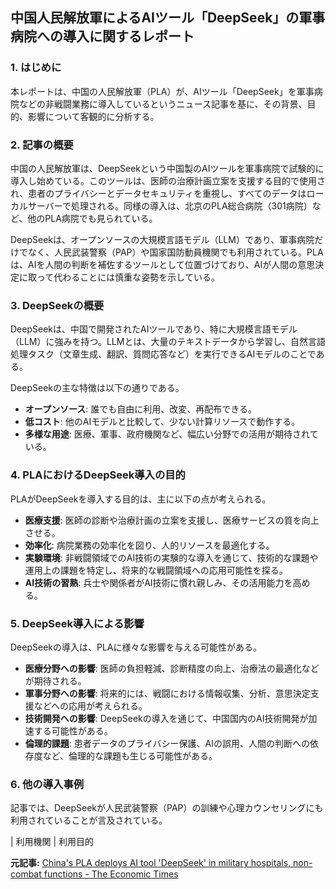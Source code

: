 ## 中国人民解放軍によるAIツール「DeepSeek」の軍事病院への導入に関するレポート

### 1. はじめに

本レポートは、中国の人民解放軍（PLA）が、AIツール「DeepSeek」を軍事病院などの非戦闘業務に導入しているというニュース記事を基に、その背景、目的、影響について客観的に分析する。

### 2. 記事の概要

中国の人民解放軍は、DeepSeekという中国製のAIツールを軍事病院で試験的に導入し始めている。このツールは、医師の治療計画立案を支援する目的で使用され、患者のプライバシーとデータセキュリティを重視し、すべてのデータはローカルサーバーで処理される。同様の導入は、北京のPLA総合病院（301病院）など、他のPLA病院でも見られている。

DeepSeekは、オープンソースの大規模言語モデル（LLM）であり、軍事病院だけでなく、人民武装警察（PAP）や国家国防動員機関でも利用されている。PLAは、AIを人間の判断を補佐するツールとして位置づけており、AIが人間の意思決定に取って代わることには慎重な姿勢を示している。

### 3. DeepSeekの概要

DeepSeekは、中国で開発されたAIツールであり、特に大規模言語モデル（LLM）に強みを持つ。LLMとは、大量のテキストデータから学習し、自然言語処理タスク（文章生成、翻訳、質問応答など）を実行できるAIモデルのことである。

DeepSeekの主な特徴は以下の通りである。

* **オープンソース**: 誰でも自由に利用、改変、再配布できる。
* **低コスト**: 他のAIモデルと比較して、少ない計算リソースで動作する。
* **多様な用途**: 医療、軍事、政府機関など、幅広い分野での活用が期待されている。

### 4. PLAにおけるDeepSeek導入の目的

PLAがDeepSeekを導入する目的は、主に以下の点が考えられる。

* **医療支援**: 医師の診断や治療計画の立案を支援し、医療サービスの質を向上させる。
* **効率化**: 病院業務の効率化を図り、人的リソースを最適化する。
* **実験環境**: 非戦闘領域でのAI技術の実験的な導入を通じて、技術的な課題や運用上の課題を特定し、将来的な戦闘領域への応用可能性を探る。
* **AI技術の習熟**: 兵士や関係者がAI技術に慣れ親しみ、その活用能力を高める。

### 5. DeepSeek導入による影響

DeepSeekの導入は、PLAに様々な影響を与える可能性がある。

* **医療分野への影響**: 医師の負担軽減、診断精度の向上、治療法の最適化などが期待される。
* **軍事分野への影響**: 将来的には、戦闘における情報収集、分析、意思決定支援などへの応用が考えられる。
* **技術開発への影響**: DeepSeekの導入を通じて、中国国内のAI技術開発が加速する可能性がある。
* **倫理的課題**: 患者データのプライバシー保護、AIの誤用、人間の判断への依存度など、倫理的な課題も生じる可能性がある。

### 6. 他の導入事例

記事では、DeepSeekが人民武装警察（PAP）の訓練や心理カウンセリングにも利用されていることが言及されている。

| 利用機関 | 利用目的 

**元記事:** [China's PLA deploys AI tool 'DeepSeek' in military hospitals, non-combat functions - The Economic Times](https://m.economictimes.com/tech/artificial-intelligence/chinas-pla-deploys-ai-tool-deepseek-in-military-hospitals-non-combat-functions/articleshow/119376440.cms)